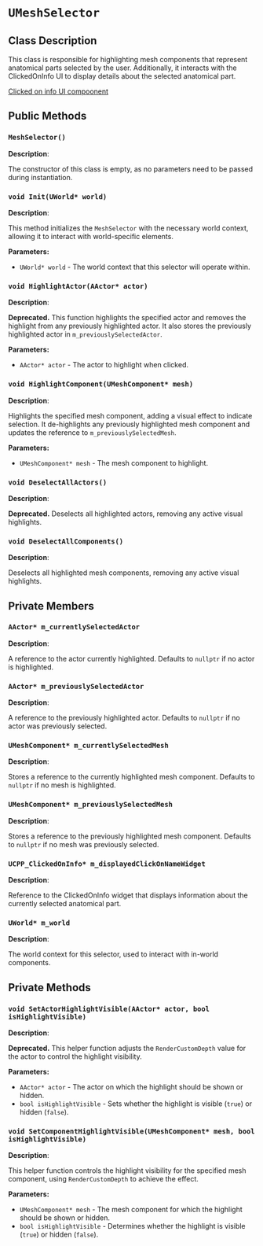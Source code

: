 # `UMeshSelector`

## Class Description

This class is responsible for highlighting mesh components that represent anatomical parts selected by the user. Additionally, it interacts with the ClickedOnInfo UI to display details about the selected anatomical part.

[Clicked on info UI compoonent](../UI/UIClasses/ClickedOnInfo.md)

## Public Methods

### `MeshSelector()`

**Description**:

The constructor of this class is empty, as no parameters need to be passed during instantiation.

### `void Init(UWorld* world)`

**Description**:

This method initializes the `MeshSelector` with the necessary world context, allowing it to interact with world-specific elements.

**Parameters:**

- `UWorld* world` - The world context that this selector will operate within.

### `void HighlightActor(AActor* actor)`

**Description**:

**Deprecated.** This function highlights the specified actor and removes the highlight from any previously highlighted actor. It also stores the previously highlighted actor in `m_previouslySelectedActor`.

**Parameters:**

- `AActor* actor` - The actor to highlight when clicked.

### `void HighlightComponent(UMeshComponent* mesh)`

**Description**:

Highlights the specified mesh component, adding a visual effect to indicate selection. It de-highlights any previously highlighted mesh component and updates the reference to `m_previouslySelectedMesh`.

**Parameters:**

- `UMeshComponent* mesh` - The mesh component to highlight.

### `void DeselectAllActors()`

**Description**:

**Deprecated.** Deselects all highlighted actors, removing any active visual highlights.

### `void DeselectAllComponents()`

**Description**:

Deselects all highlighted mesh components, removing any active visual highlights.

## Private Members

### `AActor* m_currentlySelectedActor`

**Description**:

A reference to the actor currently highlighted. Defaults to `nullptr` if no actor is highlighted.

### `AActor* m_previouslySelectedActor`

**Description**:

A reference to the previously highlighted actor. Defaults to `nullptr` if no actor was previously selected.

### `UMeshComponent* m_currentlySelectedMesh`

**Description**:

Stores a reference to the currently highlighted mesh component. Defaults to `nullptr` if no mesh is highlighted.

### `UMeshComponent* m_previouslySelectedMesh`

**Description**:

Stores a reference to the previously highlighted mesh component. Defaults to `nullptr` if no mesh was previously selected.

### `UCPP_ClickedOnInfo* m_displayedClickOnNameWidget`

**Description**:

Reference to the ClickedOnInfo widget that displays information about the currently selected anatomical part.

### `UWorld* m_world`

**Description**:

The world context for this selector, used to interact with in-world components.

## Private Methods

### `void SetActorHighlightVisible(AActor* actor, bool isHighlightVisible)`

**Description**:

**Deprecated.** This helper function adjusts the `RenderCustomDepth` value for the actor to control the highlight visibility.

**Parameters:**

- `AActor* actor` - The actor on which the highlight should be shown or hidden.
- `bool isHighlightVisible` - Sets whether the highlight is visible (`true`) or hidden (`false`).

### `void SetComponentHighlightVisible(UMeshComponent* mesh, bool isHighlightVisible)`

**Description**:

This helper function controls the highlight visibility for the specified mesh component, using `RenderCustomDepth` to achieve the effect.

**Parameters:**

- `UMeshComponent* mesh` - The mesh component for which the highlight should be shown or hidden.
- `bool isHighlightVisible` - Determines whether the highlight is visible (`true`) or hidden (`false`).
